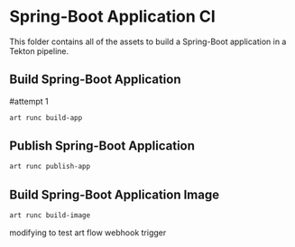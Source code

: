 # Spring-Boot Application CI

This folder contains all of the assets to build a Spring-Boot application in a Tekton pipeline.

## Build Spring-Boot Application
#attempt 1
```bash
art runc build-app
```
## Publish Spring-Boot Application

```bash
art runc publish-app
```

## Build Spring-Boot Application Image

```bash
art runc build-image
```

modifying to test art flow webhook trigger
